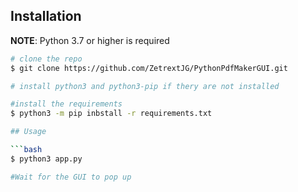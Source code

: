 ## Installation

**NOTE**: Python 3.7 or higher is required

```bash
# clone the repo
$ git clone https://github.com/ZetrextJG/PythonPdfMakerGUI.git

# install python3 and python3-pip if thery are not installed

#install the requirements
$ python3 -m pip inbstall -r requirements.txt

## Usage

```bash
$ python3 app.py

#Wait for the GUI to pop up